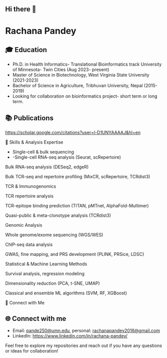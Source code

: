 ## Hi there 👋  
# Rachana Pandey  

🎓 Education
---  
- Ph.D. in Health Informatics- Translational Bioinformatics track University of Minnesota- Twin Cities (Aug 2023- present)
- Master of Science in Biotechnology, West Virginia State University (2021-2023)
- Bachelor of Science in Agriculture, Tribhuvan University, Nepal (2015-2019)
- Looking for collaboration on bioinformatics project- short term or long term.


📚 Publications  
---  
https://scholar.google.com/citations?user=l-D1UNYAAAAJ&hl=en  

🧠 Skills & Analysis Expertise
- Single-cell & bulk sequencing
- -Single-cell RNA-seq analysis (Seurat, scRepertoire)

Bulk RNA-seq analysis (DESeq2, edgeR)

Bulk TCR-seq and repertoire profiling (MixCR, scRepertoire, TCRdist3)

TCR & Immunogenomics

TCR repertoire analysis

TCR-epitope binding prediction (TITAN, pMTnet, AlphaFold-Multimer)

Quasi-public & meta-clonotype analysis (TCRdist3)

Genomic Analysis

Whole genome/exome sequencing (WGS/WES)

ChIP-seq data analysis

GWAS, fine mapping, and PRS development (PLINK, PRSice, LDSC)

Statistical & Machine Learning Methods

Survival analysis, regression modeling

Dimensionality reduction (PCA, t-SNE, UMAP)

Classical and ensemble ML algorithms (SVM, RF, XGBoost)

💬 Connect with Me

🌐 Connect with me 
---  
- Email: pande250@umn.edu, personal: rachanapandey2016@gmail.com
- LinkedIn: https://www.linkedin.com/in/rachana-pandey/

Feel free to explore my repositories and reach out if you have any questions or ideas for collaboration!



